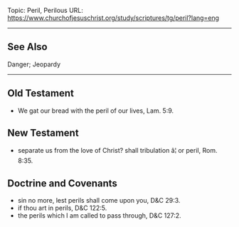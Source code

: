 Topic: Peril, Perilous
URL: https://www.churchofjesuschrist.org/study/scriptures/tg/peril?lang=eng

---

## See Also

Danger; Jeopardy

---

## Old Testament

- We gat our bread with the peril of our lives, Lam. 5:9.

## New Testament

- separate us from the love of Christ? shall tribulation â¦ or peril, Rom. 8:35.

## Doctrine and Covenants

- sin no more, lest perils shall come upon you, D&C 29:3.
- if thou art in perils, D&C 122:5.
- the perils which I am called to pass through, D&C 127:2.

